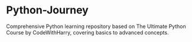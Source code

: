 # Python-Journey
Comprehensive Python learning repository based on The Ultimate Python Course by CodeWithHarry, covering basics to advanced concepts.
